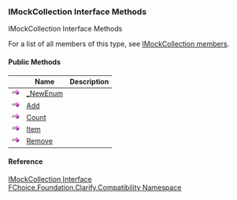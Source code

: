 ﻿### IMockCollection Interface Methods

IMockCollection Interface Methods

For a list of all members of this type, see [IMockCollection members](FChoice.Foundation.Clarify.Compatibility~FChoice.Foundation.Clarify.Compatibility.IMockCollection_members.md).

#### Public Methods

|   | Name | Description |
| --- | --- | --- |
| ![ Method](dotnetimages/Method.png) | [_NewEnum](FChoice.Foundation.Clarify.Compatibility~FChoice.Foundation.Clarify.Compatibility.IMockCollection~_NewEnum.md) |   |
| ![ Method](dotnetimages/Method.png) | [Add](FChoice.Foundation.Clarify.Compatibility~FChoice.Foundation.Clarify.Compatibility.IMockCollection~Add.md) |   |
| ![ Method](dotnetimages/Method.png) | [Count](FChoice.Foundation.Clarify.Compatibility~FChoice.Foundation.Clarify.Compatibility.IMockCollection~Count.md) |   |
| ![ Method](dotnetimages/Method.png) | [Item](FChoice.Foundation.Clarify.Compatibility~FChoice.Foundation.Clarify.Compatibility.IMockCollection~Item.md) |   |
| ![ Method](dotnetimages/Method.png) | [Remove](FChoice.Foundation.Clarify.Compatibility~FChoice.Foundation.Clarify.Compatibility.IMockCollection~Remove.md) |   |





#### Reference

[IMockCollection Interface](FChoice.Foundation.Clarify.Compatibility~FChoice.Foundation.Clarify.Compatibility.IMockCollection.md)  
[FChoice.Foundation.Clarify.Compatibility Namespace](FChoice.Foundation.Clarify.Compatibility~FChoice.Foundation.Clarify.Compatibility_namespace.md)